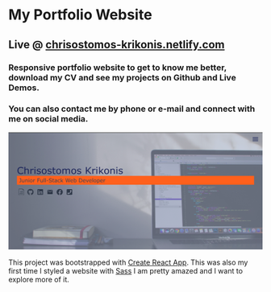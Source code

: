 # My Portfolio Website

## Live @ [chrisostomos-krikonis.netlify.com](https://chrisostomos-krikonis.netlify.com)

### Responsive portfolio website to get to know me better, download my CV and see my projects on Github and Live Demos.

### You can also contact me by phone or e-mail and connect with me on social media.

<img src='./src/assets/portfolio-screenshot.png'>

This project was bootstrapped with [Create React App](https://github.com/facebook/create-react-app). This was also my first time I styled a website with [Sass](https://www.npmjs.com/package/node-sass) I am pretty amazed and I want to explore more of it.
